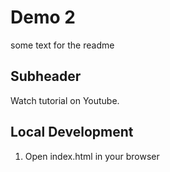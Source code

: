# Demo 2

some text for the readme


## Subheader 

Watch tutorial on Youtube.

## Local Development

1. Open index.html in your browser
